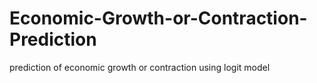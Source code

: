 # Economic-Growth-or-Contraction-Prediction
prediction of economic growth or contraction using logit model
